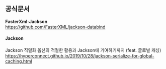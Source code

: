 ## 공식문서

**FasterXml-Jackson** <br> 
https://github.com/FasterXML/jackson-databind


#### Jackson

Jackson 직렬화 옵션의 적절한 활용과 Jackson에 기여하기까지 (feat. 글로벌 캐싱) <br> 
https://hyperconnect.github.io/2019/10/28/jackson-serialize-for-global-caching.html


